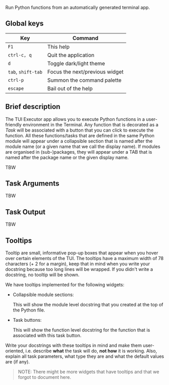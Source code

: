 Run Python functions from an automatically generated terminal app. 

## Global keys

| Key                | Command                        |
|--------------------|--------------------------------|
| `F1`               | This help                      |
| `ctrl-c, q`        | Quit the application           |
| `d`                | Toggle dark/light theme        |
| `tab`, `shift-tab` | Focus the next/previous widget |
| `ctrl-p`           | Summon the command palette     |
| `escape`           | Bail out of the help           |


## Brief description

The TUI Executor app allows you to execute Python functions in a user-friendly environment in the Terminal. Any function that is decorated as a _Task_ will be associated with a button that you can click to execute the function. All these functions/tasks that are defined in the same Python module will appear under a collapsible section that is named after the module name (or a given name that we call the display name). If modules are organised in (sub-)packages, they will appear under a TAB that is named after the package name or the given display name.

TBW

## Task Arguments

TBW

## Task Output

TBW

## Tooltips

Tooltip are small, informative pop-up boxes that appear when you hover over certain elements of the TUI. The tooltips have a maximum width of 78 characters (+ 2 for a margin), keep that in mind when you write your docstring because too long lines will be wrapped. If you didn't write a docstring, no tooltip will be shown. 

We have tooltips implemented for the following widgets:

- Collapsible module sections:

  This will show the module level docstring that you created at the top of the Python file.  

- Task buttons:

  This will show the function level docstring for the function that is associated with this task button.

Write your docstrings with these tooltips in mind and make them user-oriented, i.e. describe **what** the task will do, **not how** it is working. Also, explain all task parameters, what type they are and what the default values are (if any).

> NOTE:
> There might be more widgets that have tooltips and that we forgot to document here.
